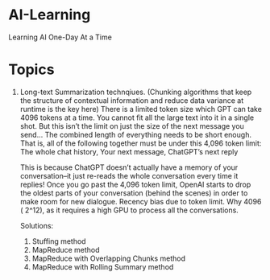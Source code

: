 # AI-Learning
Learning AI One-Day At a Time


# Topics 

1. Long-text Summarization technqiues.
   (Chunking algorithms that keep the structure of contextual information and reduce data variance at runtime is the key here)
   There is a limited token size which GPT can take 4096 tokens at a time. You cannot fit all the large text into it in a single shot. But      this isn’t the limit on just the size of the next message you send… The combined length of everything needs to be short enough. That is,     all of the following together must be under this 4,096 token limit: The whole chat history, Your next message, ChatGPT’s next reply

   This is because ChatGPT doesn’t actually have a memory of your conversation–it just re-reads the whole conversation every time it replies!
   Once you go past the 4,096 token limit, OpenAI starts to drop the oldest parts of your conversation (behind the scenes) in order to make     room for new dialogue. Recency bias due to token limit. Why 4096 ( 2^12), as it requires a high GPU to process all the conversations.

   Solutions:
   1. Stuffing method
   2. MapReduce method
   3. MapReduce with Overlapping Chunks method
   4. MapReduce with Rolling Summary method
